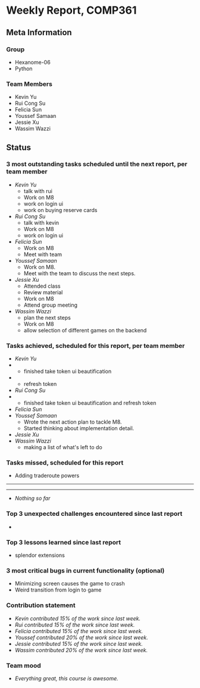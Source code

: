 # Weekly Report, COMP361

## Meta Information

### Group

* Hexanome-06
* Python

### Team Members

* Kevin Yu
* Rui Cong Su
* Felicia Sun
* Youssef Samaan
* Jessie Xu
* Wassim Wazzi

## Status

### 3 most outstanding tasks scheduled until the next report, per team member

* *Kevin Yu*
    * talk with rui
    * Work on M8
    * work on login ui
    * work on buying reserve cards
* *Rui Cong Su*
    * talk with kevin
    * Work on M8
    * work on login ui
* *Felicia Sun*
    * Work on M8
    * Meet with team
* *Youssef Samaan*
    * Work on M8.
    * Meet with the team to discuss the next steps.
* *Jessie Xu*
    * Attended class
    * Review material
    * Work on M8
    * Attend group meeting
* *Wassim Wazzi*
    * plan the next steps
    * Work on M8
    * allow selection of different games on the backend

### Tasks achieved, scheduled for this report, per team member

* *Kevin Yu*
* * finished take token ui beautification
* * refresh token
* *Rui Cong Su*
* * finished take token ui beautification and refresh token
* *Felicia Sun*
* *Youssef Samaan*
  * Wrote the next action plan to tackle M8.
  * Started thinking about implementation detail.
* *Jessie Xu*
* *Wassim Wazzi*
  * making a list of what's left to do

### Tasks missed, scheduled for this report
* Adding traderoute powers
---

---

* *Nothing so far*

### Top 3 unexpected challenges encountered since last report

*

### Top 3 lessons learned since last report

* splendor extensions

### 3 most critical bugs in current functionality (optional)

* Minimizing screen causes the game to crash
* Weird transition from login to game

### Contribution statement

* *Kevin contributed 15% of the work since last week.*
* *Rui contributed 15% of the work since last week.*
* *Felicia contributed 15% of the work since last week.*
* *Youssef contributed 20% of the work since last week.*
* *Jessie contributed 15% of the work since last week.*
* *Wassim contributed 20% of the work since last week.*

### Team mood

* *Everything great, this course is awesome.*

